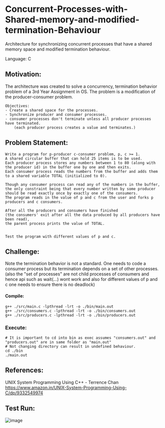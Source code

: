 # Concurrent-Processes-with-Shared-memory-and-modified-termination-Behaviour
 Architecture for synchronizing concurrent processes that have a shared memory space and modified termination behaviour.

Language: C 



## Motivation:

The architecture was created to solve a concurrency, termination behavior problem of a 3rd Year Assignment in OS.
The problem is a modification of the producer-consumer problem.

    Objectives:
    - Create a shared space for the processes.
    - Synchronize producer and consumer processes.
    - consumer processes don't terminate unless all producer processes have terminated.
        (each producer process creates a value and terminates.)

## Problem Statement:

    Write a program for p-producer c-consumer problem, p, c >= 1.
    A shared circular buffer that can hold 25 items is to be used. 
    Each producer process stores any numbers between 1 to 80 (along with the producer id) in the buffer one by one and then exits. 
    Each consumer process reads the numbers from the buffer and adds them to a shared variable TOTAL (initialized to 0). 
         
    Though any consumer process can read any of the numbers in the buffer, 
    the only constraint being that every number written by some producer should be read exactly once by exactly one of the consumers. 
    The program reads in the value of p and c from the user and forks p producers and c consumers.
      
    After all the producers and consumers have finished 
    (the consumers' exit after all the data produced by all producers have been read), 
    the parent process prints the value of TOTAL.  
        
        
    Test the program with different values of p and c.


## Challenge:

Note the termination behavior is not a standard.
One needs to code a consumer process but its termination depends on a set of other processes.
(also the "set of processes" are not child processes of consumers and hence api such as wait(...) wont work and also for different values of p and c one needs to ensure there is no deadlock)

#### Compile:

    g++ ./src/main.c -lpthread -lrt -o ./bin/main.out
    g++ ./src/consumers.c -lpthread -lrt -o ./bin/consumers.out
    g++ ./src/producers.c -lpthread -lrt -o ./bin/producers.out 

### Execute:
    # It is important to cd into bin as exec assumes "consumers.out" and "producers.out" are in same folder as "main.out"
    # Not changing directory can result in undefined behaviour. 
    cd ./bin
    ./main.out


## References:
UNIX System Programming Using C++ - Terrence Chan
https://www.amazon.in/UNIX-System-Programming-Using-C/dp/9332549974


## Test Run:
![image](https://user-images.githubusercontent.com/36814207/114513356-ba807280-9c57-11eb-96d3-fa7f3558e486.png)


